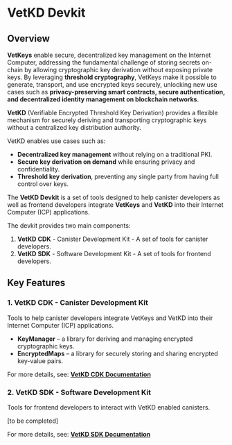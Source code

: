 # VetKD Devkit

## Overview

**VetKeys** enable secure, decentralized key management on the Internet Computer, addressing the fundamental challenge of storing secrets on-chain by allowing cryptographic key derivation without exposing private keys. By leveraging **threshold cryptography**, VetKeys make it possible to generate, transport, and use encrypted keys securely, unlocking new use cases such as **privacy-preserving smart contracts, secure authentication, and decentralized identity management on blockchain networks**.

**VetKD** (Verifiable Encrypted Threshold Key Derivation) provides a flexible mechanism for securely deriving and transporting cryptographic keys without a centralized key distribution authority. 

VetKD enables use cases such as:
- **Decentralized key management** without relying on a traditional PKI.
- **Secure key derivation on demand** while ensuring privacy and confidentiality.
- **Threshold key derivation**, preventing any single party from having full control over keys.

The **VetKD Devkit** is a set of tools designed to help canister developers as well as frontend developers integrate **VetKeys** and **VetKD** into their Internet Computer (ICP) applications.

The devkit provides two main components: 
1. **VetKD CDK** - Canister Development Kit - A set of tools for canister developers.
2. **VetKD SDK** - Software Development Kit - A set of tools for frontend developers.

## Key Features

### **1. VetKD CDK** - Canister Development Kit

Tools to help canister developers integrate VetKeys and VetKD into their Internet Computer (ICP) applications.

- **KeyManager** – a library for deriving and managing encrypted cryptographic keys.
- **EncryptedMaps** – a library for securely storing and sharing encrypted key-value pairs.

For more details, see: **[VetKD CDK Documentation](./cdk/README.md)**

### **2. VetKD SDK** - Software Development Kit

Tools for frontend developers to interact with VetKD enabled canisters.

[to be completed]

For more details, see: **[VetKD SDK Documentation](./sdk/README.md)**